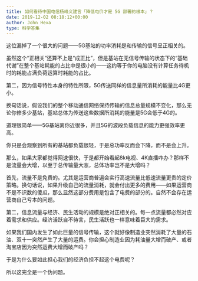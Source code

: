 ```yaml
---
title: 如何看待中国电信杨峰义建言「降低电价才是 5G 部署的根本」？
date: 2019-12-02 08:18:12+00:00
author: John Hexa
type: 科学答集
---
```

这位漏掉了一个很大的问题——5G基站的功率消耗是和传输的信号呈正相关的。

虽然这个“正相关”还算不上是“成正比”，但是基站在无信号传输的状态下的“基础代谢”在整个基站耗能的占比中是很小的——这约等于你的电脑没有计算任务待机时的耗能占满负荷运算时耗能的占比。

第二，因为信号特性本身的特性所限，5G传送同样的信息量所消耗的能量比4G更小。

换句话说，假设我们的整个移动通信网络保持传输的信息总量规模不变化，那么无论你修多少基站，基站总体为传送这些数据所消耗的能量是5G会低于4G的。

道理很简单——5G基站离你近很多，并且5G的波段负载信息的能力更强效率更高。

你只是会观察到所有的基站都负载很轻，于是总功率反而会下降，而不是会上升。

那么，如果大家都觉得网速很快，于是都开始看起8k电视、4K直播咋办？那样不是流量会大增，以至于总传输量大涨，总体功率岂不是大增吗？

首先，流量不是免费的。尤其是运营商普遍会实行高速流量比低速流量更贵的定价策略。换句话说，如果升级自己的流量消耗，就会付出更多的费用——如果运营商不是不识数的傻瓜，那么显然这部分费用是包含了电费的部分的。自然不会存在运营商自己亏本的问题。

第二，信息流量与经济、民生活动的规模是绝对正相关的。每一点流量都必然对应着需求和供应。经济活跃自不待言，民生活跃也一样意味着巨大的需求。

如果我们国内发生了如此巨量的信号传输，这个就好像制造业突然消耗了大量的石油、双十一突然产生了大量的运费。你会担心制造业因为耗油量大增而破产、或者淘宝店因为突然运费大增而破产吗？

于是为什么要如此担心我们的经济负担不起这个电费呢？

  


所以这完全是一个伪问题。


